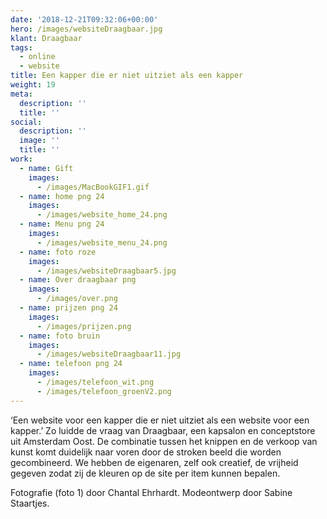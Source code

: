 ```yaml
---
date: '2018-12-21T09:32:06+00:00'
hero: /images/websiteDraagbaar.jpg
klant: Draagbaar
tags:
  - online
  - website
title: Een kapper die er niet uitziet als een kapper
weight: 19
meta:
  description: ''
  title: ''
social:
  description: ''
  image: ''
  title: ''
work:
  - name: Gift
    images:
      - /images/MacBookGIF1.gif
  - name: home png 24
    images:
      - /images/website_home_24.png
  - name: Menu png 24
    images:
      - /images/website_menu_24.png
  - name: foto roze
    images:
      - /images/websiteDraagbaar5.jpg
  - name: Over draagbaar png
    images:
      - /images/over.png
  - name: prijzen png 24
    images:
      - /images/prijzen.png
  - name: foto bruin
    images:
      - /images/websiteDraagbaar11.jpg
  - name: telefoon png 24
    images:
      - /images/telefoon_wit.png
      - /images/telefoon_groenV2.png
---
```

‘Een website voor een kapper die er niet uitziet als een website voor een kapper.’ Zo luidde de vraag van Draagbaar, een kapsalon en conceptstore uit Amsterdam Oost. De combinatie tussen het knippen en de verkoop van kunst komt duidelijk naar voren door de stroken beeld die worden gecombineerd. We hebben de eigenaren, zelf ook creatief, de vrijheid gegeven zodat zij de kleuren op de site per item kunnen bepalen.

Fotografie (foto 1) door Chantal Ehrhardt.
Modeontwerp door Sabine Staartjes.
